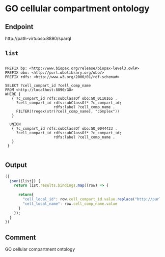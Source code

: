 # GO cellular compartment ontology

## Endpoint
http://path-virtuoso:8890/sparql


## `list`

```sparql

PREFIX bp: <http://www.biopax.org/release/biopax-level3.owl#>
PREFIX obo: <http://purl.obolibrary.org/obo/>
PREFIX rdfs: <http://www.w3.org/2000/01/rdf-schema#>

SELECT ?cell_compart_id ?cell_comp_name 
FROM <http://localhost:8890/GO> 
WHERE {
   { ?c_compart_id rdfs:subClassOf obo:GO_0110165 .
     ?cell_compart_id rdfs:subClassOf* ?c_compart_id;
                      rdfs:label ?cell_comp_name .
     FILTER(!regex(str(?cell_comp_name), "complex")) 
   }
   
  UNION
   { ?c_compart_id rdfs:subClassOf obo:GO_0044423 .
     ?cell_compart_id rdfs:subClassOf* ?c_compart_id;
                      rdfs:label ?cell_comp_name .
   }
 }


```
## Output

```javascript
({
  json({list}) {
    return list.results.bindings.map((row) => {
      
      return{
        "cell_local_id": row.cell_compart_id.value.replace("http://purl.obolibrary.org/obo/", ""),
        "cell_local_name": row.cell_comp_name.value
      }
    });
  }
})
```

## Comment
GO cellular compartment ontology